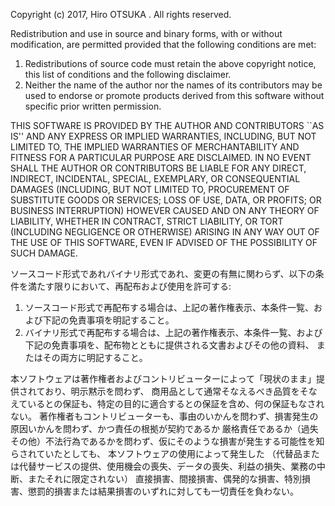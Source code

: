 Copyright (c) 2017, Hiro OTSUKA <otsuk atmark purple.plala.or.jp>. All rights reserved.

Redistribution and use in source and binary forms, with or without modification,
are permitted provided that the following conditions are met:

1. Redistributions of source code must retain the above copyright notice,
this list of conditions and the following disclaimer.  
2. Neither the name of the author nor the names of its contributors may be used to
endorse or promote products derived from this software without specific prior written permission.

THIS SOFTWARE IS PROVIDED BY THE AUTHOR AND CONTRIBUTORS ``AS IS'' AND ANY EXPRESS OR IMPLIED WARRANTIES,
INCLUDING, BUT NOT LIMITED TO, THE IMPLIED WARRANTIES OF MERCHANTABILITY AND FITNESS FOR A PARTICULAR PURPOSE
ARE DISCLAIMED.
IN NO EVENT SHALL THE AUTHOR OR CONTRIBUTORS BE LIABLE FOR ANY DIRECT, INDIRECT, INCIDENTAL, SPECIAL, EXEMPLARY,
OR CONSEQUENTIAL DAMAGES
(INCLUDING, BUT NOT LIMITED TO, PROCUREMENT OF SUBSTITUTE GOODS OR SERVICES; LOSS OF USE, DATA, OR PROFITS;
OR BUSINESS INTERRUPTION)
HOWEVER CAUSED AND ON ANY THEORY OF LIABILITY, WHETHER IN CONTRACT, STRICT LIABILITY, OR TORT
(INCLUDING NEGLIGENCE OR OTHERWISE)
ARISING IN ANY WAY OUT OF THE USE OF THIS SOFTWARE, EVEN IF ADVISED OF THE POSSIBILITY OF SUCH DAMAGE.

ソースコード形式であれバイナリ形式であれ、変更の有無に関わらず、以下の条件を満たす限りにおいて、再配布および使用を許可する:

1. ソースコード形式で再配布する場合は、上記の著作権表示、本条件一覧、および下記の免責事項を明記すること。
2. バイナリ形式で再配布する場合は、上記の著作権表示、本条件一覧、および下記の免責事項を、配布物とともに提供される文書およびその他の資料、
またはその両方に明記すること。

本ソフトウェアは著作権者およびコントリビューターによって「現状のまま」提供されており、明示黙示を問わず、
商用品として通常そなえるべき品質をそなえているとの保証も、特定の目的に適合するとの保証を含め、何の保証もなされない。
著作権者もコントリビューターも、事由のいかんを問わず、損害発生の原因いかんを問わず、かつ責任の根拠が契約であるか
厳格責任であるか（過失その他）不法行為であるかを問わず、仮にそのような損害が発生する可能性を知らされていたとしても、
本ソフトウェアの使用によって発生した
（代替品または代替サービスの提供、使用機会の喪失、データの喪失、利益の損失、業務の中断、またそれに限定されない）
直接損害、間接損害、偶発的な損害、特別損害、懲罰的損害または結果損害のいずれに対しても一切責任を負わない。

